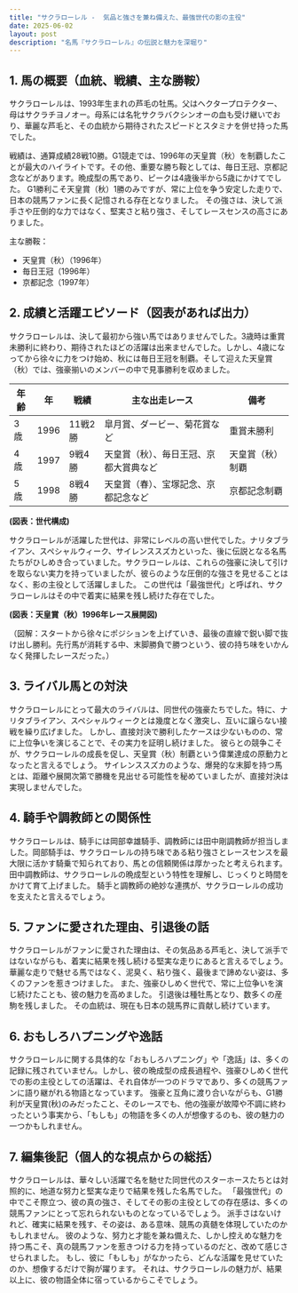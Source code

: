 ```yaml
---
title: "サクラローレル -  気品と強さを兼ね備えた、最強世代の影の主役"
date: 2025-06-02
layout: post
description: "名馬『サクラローレル』の伝説と魅力を深堀り"
---
```


## 1. 馬の概要（血統、戦績、主な勝鞍）

サクラローレルは、1993年生まれの芦毛の牡馬。父はヘクタープロテクター、母はサクラチヨノオー。母系には名牝サクラバクシンオーの血も受け継いでおり、華麗な芦毛と、その血統から期待されたスピードとスタミナを併せ持った馬でした。

戦績は、通算成績28戦10勝。G1競走では、1996年の天皇賞（秋）を制覇したことが最大のハイライトです。その他、重要な勝ち鞍としては、毎日王冠、京都記念などがあります。晩成型の馬であり、ピークは4歳後半から5歳にかけてでした。  G1勝利こそ天皇賞（秋）1勝のみですが、常に上位を争う安定した走りで、日本の競馬ファンに長く記憶される存在となりました。  その強さは、決して派手さや圧倒的な力ではなく、堅実さと粘り強さ、そしてレースセンスの高さにありました。

主な勝鞍：

* 天皇賞（秋）（1996年）
* 毎日王冠（1996年）
* 京都記念（1997年）


## 2. 成績と活躍エピソード（図表があれば出力）

サクラローレルは、決して最初から強い馬ではありませんでした。3歳時は重賞未勝利に終わり、期待されたほどの活躍は出来ませんでした。しかし、4歳になってから徐々に力をつけ始め、秋には毎日王冠を制覇。そして迎えた天皇賞（秋）では、強豪揃いのメンバーの中で見事勝利を収めました。

| 年齢 | 年 | 戦績 | 主な出走レース | 備考 |
|---|---|---|---|---|
| 3歳 | 1996 | 11戦2勝 |  皐月賞、ダービー、菊花賞など | 重賞未勝利 |
| 4歳 | 1997 | 9戦4勝 | 天皇賞（秋）、毎日王冠、京都大賞典など | 天皇賞（秋）制覇 |
| 5歳 | 1998 | 8戦4勝 | 天皇賞（春）、宝塚記念、京都記念など | 京都記念制覇 |


**(図表：世代構成)**

サクラローレルが活躍した世代は、非常にレベルの高い世代でした。ナリタブライアン、スペシャルウィーク、サイレンススズカといった、後に伝説となる名馬たちがひしめき合っていました。サクラローレルは、これらの強豪に決して引けを取らない実力を持っていましたが、彼らのような圧倒的な強さを見せることはなく、影の主役として活躍しました。  この世代は「最強世代」と呼ばれ、サクラローレルはその中で着実に結果を残し続けた存在でした。


**(図表：天皇賞（秋）1996年レース展開図)**

（図解：スタートから徐々にポジションを上げていき、最後の直線で鋭い脚で抜け出し勝利。先行馬が消耗する中、末脚勝負で勝つという、彼の持ち味をいかんなく発揮したレースだった。）


## 3. ライバル馬との対決

サクラローレルにとって最大のライバルは、同世代の強豪たちでした。特に、ナリタブライアン、スペシャルウィークとは幾度となく激突し、互いに譲らない接戦を繰り広げました。  しかし、直接対決で勝利したケースは少ないものの、常に上位争いを演じることで、その実力を証明し続けました。  彼らとの競争こそが、サクラローレルの成長を促し、天皇賞（秋）制覇という偉業達成の原動力となったと言えるでしょう。  サイレンススズカのような、爆発的な末脚を持つ馬とは、距離や展開次第で勝機を見出せる可能性を秘めていましたが、直接対決は実現しませんでした。


## 4. 騎手や調教師との関係性

サクラローレルは、騎手には岡部幸雄騎手、調教師には田中剛調教師が担当しました。岡部騎手は、サクラローレルの持ち味である粘り強さとレースセンスを最大限に活かす騎乗で知られており、馬との信頼関係は厚かったと考えられます。田中調教師は、サクラローレルの晩成型という特性を理解し、じっくりと時間をかけて育て上げました。  騎手と調教師の絶妙な連携が、サクラローレルの成功を支えたと言えるでしょう。


## 5. ファンに愛された理由、引退後の話

サクラローレルがファンに愛された理由は、その気品ある芦毛と、決して派手ではないながらも、着実に結果を残し続ける堅実な走りにあると言えるでしょう。  華麗な走りで魅せる馬ではなく、泥臭く、粘り強く、最後まで諦めない姿は、多くのファンを惹きつけました。  また、強豪ひしめく世代で、常に上位争いを演じ続けたことも、彼の魅力を高めました。  引退後は種牡馬となり、数多くの産駒を残しました。  その血統は、現在も日本の競馬界に貢献し続けています。


## 6. おもしろハプニングや逸話

サクラローレルに関する具体的な「おもしろハプニング」や「逸話」は、多くの記録に残されていません。しかし、彼の晩成型の成長過程や、強豪ひしめく世代での影の主役としての活躍は、それ自体が一つのドラマであり、多くの競馬ファンに語り継がれる物語となっています。  強豪と互角に渡り合いながらも、G1勝利が天皇賞(秋)のみだったこと、そのレースでも、他の強豪が故障や不調に終わったという事実から、「もしも」の物語を多くの人が想像するのも、彼の魅力の一つかもしれません。


## 7. 編集後記（個人的な視点からの総括）

サクラローレルは、華々しい活躍で名を馳せた同世代のスターホースたちとは対照的に、地道な努力と堅実な走りで結果を残した名馬でした。  「最強世代」の中でこそ際立つ、彼の真の強さ、そしてその影の主役としての存在感は、多くの競馬ファンにとって忘れられないものとなっているでしょう。  派手さはないけれど、確実に結果を残す、その姿は、ある意味、競馬の真髄を体現していたのかもしれません。  彼のような、努力と才能を兼ね備えた、しかし控えめな魅力を持つ馬こそ、真の競馬ファンを惹きつける力を持っているのだと、改めて感じさせられました。  もし、彼に「もしも」がなかったら、どんな活躍を見せていたのか、想像するだけで胸が躍ります。  それは、サクラローレルの魅力が、結果以上に、彼の物語全体に宿っているからこそでしょう。
